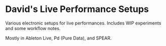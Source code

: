 David's Live Performance Setups
===============================

Various electronic setups for live performances. Includes WIP experiments and some workflow notes.

Mostly in Ableton Live, Pd (Pure Data), and SPEAR.